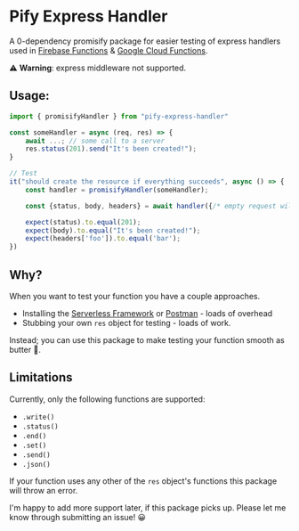 # Pify Express Handler

A 0-dependency promisify package for easier testing of express handlers used in [Firebase Functions](https://firebase.google.com/docs/functions) & [Google Cloud Functions](https://cloud.google.com/functions).

⚠️ **Warning**: express middleware not supported.

## Usage:

```javascript
import { promisifyHandler } from "pify-express-handler"

const someHandler = async (req, res) => {
    await ...; // some call to a server
    res.status(201).send("It's been created!");
}

// Test
it("should create the resource if everything succeeds", async () => {
    const handler = promisifyHandler(someHandler);

    const {status, body, headers} = await handler({/* empty request will suffice for this test*/});

    expect(status).to.equal(201);
    expect(body).to.equal("It's been created!");
    expect(headers['foo']).to.equal('bar');
})
```

## Why?

When you want to test your function you have a couple approaches.

- Installing the [Serverless Framework](https://www.serverless.com/) or [Postman](https://www.postman.com/use-cases/api-testing-automation/) - loads of overhead
- Stubbing your own `res` object for testing - loads of work.

Instead; you can use this package to make testing your function smooth as butter 🧈.

## Limitations

Currently, only the following functions are supported:

- `.write()`
- `.status()`
- `.end()`
- `.set()`
- `.send()`
- `.json()`

If your function uses any other of the `res` object's functions this package will throw an error.

I'm happy to add more support later, if this package picks up. Please let me know through submitting an issue! 😀
